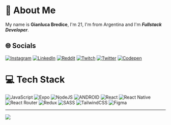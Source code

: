 # 💫 About Me
My name is **Gianluca Bredice**, I'm 21, I'm from Argentina and I'm _**Fullstack Developer**_.


## 🌐 Socials
[![Instagram](https://img.shields.io/badge/Instagram-%23E4405F.svg?logo=Instagram&logoColor=white)](https://instagram.com/bredigian) [![LinkedIn](https://img.shields.io/badge/LinkedIn-%230077B5.svg?logo=linkedin&logoColor=white)](https://linkedin.com/in/gianluca-bredice-62a65b230) [![Reddit](https://img.shields.io/badge/Reddit-%23FF4500.svg?logo=Reddit&logoColor=white)](https://reddit.com/user/bredigian) [![Twitch](https://img.shields.io/badge/Twitch-%239146FF.svg?logo=Twitch&logoColor=white)](https://twitch.tv/gianlukem) [![Twitter](https://img.shields.io/badge/Twitter-%231DA1F2.svg?logo=Twitter&logoColor=white)](https://twitter.com/bredigian) [![Codepen](https://img.shields.io/badge/Codepen-000000?style=for-the-badge&logo=codepen&logoColor=white)](https://codepen.io/bredigian) 

# 💻 Tech Stack
![JavaScript](https://img.shields.io/badge/javascript-%23323330.svg?style=for-the-badge&logo=javascript&logoColor=%23F7DF1E) ![Expo](https://img.shields.io/badge/expo-1C1E24?style=for-the-badge&logo=expo&logoColor=#D04A37) ![NodeJS](https://img.shields.io/badge/node.js-6DA55F?style=for-the-badge&logo=node.js&logoColor=white) ![ANDROID](https://img.shields.io/badge/android-%2320232a.svg?style=for-the-badge&logo=android&logoColor=%a4c639) ![React](https://img.shields.io/badge/react-%2320232a.svg?style=for-the-badge&logo=react&logoColor=%2361DAFB) ![React Native](https://img.shields.io/badge/react_native-%2320232a.svg?style=for-the-badge&logo=react&logoColor=%2361DAFB) ![React Router](https://img.shields.io/badge/React_Router-CA4245?style=for-the-badge&logo=react-router&logoColor=white) ![Redux](https://img.shields.io/badge/redux-%23593d88.svg?style=for-the-badge&logo=redux&logoColor=white) ![SASS](https://img.shields.io/badge/SASS-hotpink.svg?style=for-the-badge&logo=SASS&logoColor=white) ![TailwindCSS](https://img.shields.io/badge/tailwindcss-%2338B2AC.svg?style=for-the-badge&logo=tailwind-css&logoColor=white)  	![Figma](https://img.shields.io/badge/figma-%23F24E1E.svg?style=for-the-badge&logo=figma&logoColor=white)

---
[![](https://visitcount.itsvg.in/api?id=bredigian&icon=0&color=6)](https://visitcount.itsvg.in)

<!-- Proudly created with GPRM ( https://gprm.itsvg.in ) -->
